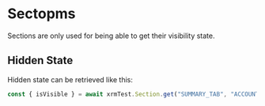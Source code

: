 # Sectopms
Sections are only used for being able to get their visibility state.

## Hidden State
Hidden state can be retrieved like this:

```javascript
const { isVisible } = await xrmTest.Section.get("SUMMARY_TAB", "ACCOUNT_INFORMATION");
```